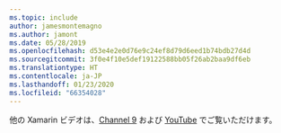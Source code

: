 ```yaml
---
ms.topic: include
author: jamesmontemagno
ms.author: jamont
ms.date: 05/28/2019
ms.openlocfilehash: d53e4e2e0d76e9c24ef8d79d6eed1b74bdb27d4d
ms.sourcegitcommit: 3f0e4f10e5def19122588bb05f26ab2baa9df6eb
ms.translationtype: HT
ms.contentlocale: ja-JP
ms.lasthandoff: 01/23/2020
ms.locfileid: "66354028"
---
```

他の Xamarin ビデオは、[Channel 9](https://channel9.msdn.com/Shows/XamarinShow) および [YouTube](https://www.youtube.com/c/XamarinDevelopers) でご覧いただけます。
